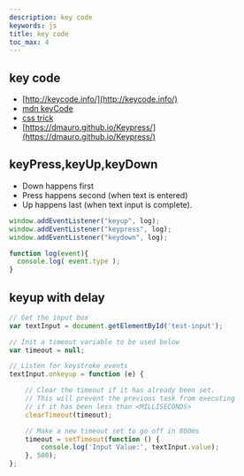 ```yaml
---
description: key code
keywords: js
title: key code
toc_max: 4
---
```


## key code

* [http://keycode.info/](http://keycode.info/)
* [mdn keyCode](https://developer.mozilla.org/en-US/docs/Web/API/KeyboardEvent/keyCode)
* [css trick](https://css-tricks.com/snippets/javascript/javascript-keycodes/)
* [https://dmauro.github.io/Keypress/](https://dmauro.github.io/Keypress/)

## keyPress,keyUp,keyDown

* Down happens first
* Press happens second (when text is entered)
* Up happens last (when text input is complete).

```js
window.addEventListener("keyup", log);
window.addEventListener("keypress", log);
window.addEventListener("keydown", log);

function log(event){
  console.log( event.type );
}
```

## keyup with delay

```js
// Get the input box
var textInput = document.getElementById('test-input');

// Init a timeout variable to be used below
var timeout = null;

// Listen for keystroke events
textInput.onkeyup = function (e) {

    // Clear the timeout if it has already been set.
    // This will prevent the previous task from executing
    // if it has been less than <MILLISECONDS>
    clearTimeout(timeout);

    // Make a new timeout set to go off in 800ms
    timeout = setTimeout(function () {
        console.log('Input Value:', textInput.value);
    }, 500);
};
```
